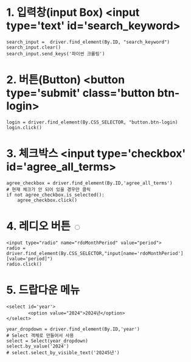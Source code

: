 # 1. 입력창(input Box) <input type='text' id='search_keyword>
```
search_input =  driver.find_element(By.ID, "search_keyword")
search_input.clear()
search_input.send_keys('파이썬 크롤링')
```

# 2. 버튼(Button) <button type='submit' class='button btn-login>
```
login = driver.find_element(By.CSS_SELECTOR, "button.btn-login)
login.click()
```

# 3. 체크박스 <input type='checkbox' id='agree_all_terms>
```
agree_checkbox = driver.find_element(By.ID,'agree_all_terms')
# 현재 체크가 안 되어 있을 경우만 클릭
if not agree_checkbox.is_selected():
    agree_checkbox.click()
```
# 4. 레디오 버튼 <input type='radio'>
```
<input type="radio" name="rdoMonthPeriod" value="period">
radio =  driver.find_element(By.CSS_SELECTOR,"input[name='rdoMonthPeriod'][value='period]")
radio.click()
```
# 5. 드랍다운 메뉴  
```
<select id='year'>
        <option value="2024">2024년</option>
</select>

year_dropdown = driver.find_element(By.ID,'year')
# Select 객체로 만들어서 사용
select = Select(year_dropdown)
select.by_value('2024')
# select.select_by_visible_text('20245년')
```